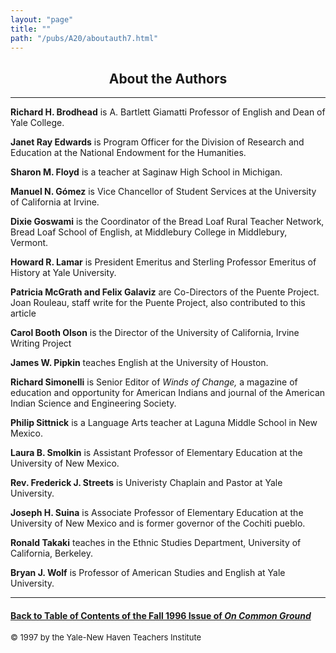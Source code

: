 ```yaml
---
layout: "page"
title: ""
path: "/pubs/A20/aboutauth7.html"
---
```

<main>
<center><h2>About the Authors
</h2></center>
<hr/>
<b>Richard H. Brodhead</b> is A. Bartlett Giamatti Professor of English
and Dean of Yale College.
<p>
<b>Janet Ray Edwards</b> is Program Officer for the Division of Research
and Education at the National Endowment for the Humanities.
</p><p>
<b>Sharon M. Floyd</b> is a teacher at Saginaw High School in Michigan.
</p><p>
<b>Manuel N. Gómez</b> is Vice Chancellor of Student Services at the
University of California at Irvine.
</p><p>
<b>Dixie Goswami</b> is the Coordinator of the Bread Loaf Rural Teacher
Network, Bread Loaf School of English, at Middlebury College in
Middlebury, Vermont.
</p><p>
<b>Howard R. Lamar</b> is President Emeritus and Sterling Professor
Emeritus of History at Yale University.
</p><p>
<b>Patricia McGrath and Felix Galaviz</b> are Co-Directors of the Puente
Project. Joan Rouleau, staff write for the Puente Project, also
contributed to this article
</p><p>
<b>Carol Booth Olson</b> is the Director of the University of California,
Irvine Writing Project
</p><p>
<b>James W. Pipkin</b> teaches English at the University of Houston.
</p><p>
<b>Richard Simonelli</b> is Senior Editor of <i> Winds of Change,</i> a
magazine of education and opportunity for American Indians and journal of
the American Indian Science and Engineering Society.
</p><p>
<b>Philip Sittnick</b> is a Language Arts teacher at Laguna Middle School
in New Mexico.
</p>
<p>
<b> Laura B. Smolkin</b> is Assistant Professor of Elementary Education at
the University of New Mexico.
</p><p>
<b>Rev. Frederick J. Streets</b> is Univeristy Chaplain and Pastor at Yale
University.</p><p>
<b>Joseph H. Suina</b> is Associate Professor of Elementary Education at
the University of New Mexico and is former governor of the Cochiti pueblo.
</p><p>
<b>Ronald Takaki</b> teaches in the Ethnic Studies Department, University
of California, Berkeley.
</p><p>
<b>Bryan J. Wolf</b> is Professor of American Studies and English at Yale
University.
</p><hr/>
<h4><a href=".\">Back to
Table of Contents of the Fall 1996 Issue of <i>On Common
Ground</i></a>
</h4>
<font size="-1">© 1997 by the Yale-New Haven Teachers Institute
</font></main>